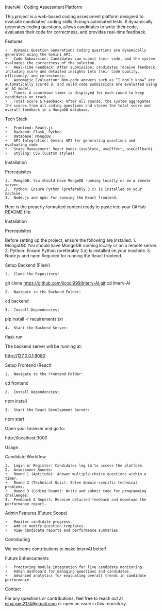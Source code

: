 IntervAI : Coding Assessment Platform

This project is a web-based coding assessment platform designed to evaluate candidates’ coding skills through automated tests. It dynamically generates coding questions, allows candidates to write their code, evaluates their code for correctness, and provides real-time feedback.

Features

	•	Dynamic Question Generation: Coding questions are dynamically generated using the Gemini API.
	•	Code Submission: Candidates can submit their code, and the system evaluates the correctness of the solution.
	•	Real-Time Feedback: After submission, candidates receive feedback, including score and detailed insights into their code quality, efficiency, and correctness.
	•	Automatic Evaluation: Non-code answers such as “I don’t know” are automatically scored 0, and valid code submissions are evaluated using an AI model.
	•	Timer: A countdown timer is displayed for each round to keep candidates on track.
	•	Total Score & Feedback: After all rounds, the system aggregates the scores from all coding questions and stores the total score and overall feedback in a MongoDB database.

Tech Stack

	•	Frontend: React.js
	•	Backend: Flask, Python
	•	Database: MongoDB
	•	API Integration: Gemini API for generating questions and evaluating code
	•	State Management: React hooks (useState, useEffect, useCallback)
	•	Styling: CSS (Custom styles)

Installation

Prerequisites

	1.	MongoDB: You should have MongoDB running locally or on a remote server.
	2.	Python: Ensure Python (preferably 3.x) is installed on your machine.
	3.	Node.js and npm: For running the React frontend.
Here is the properly formatted content ready to paste into your GitHub README file:

Installation

Prerequisites

Before setting up the project, ensure the following are installed:
	1.	MongoDB: You should have MongoDB running locally or on a remote server.
	2.	Python: Ensure Python (preferably 3.x) is installed on your machine.
	3.	Node.js and npm: Required for running the React frontend.

Setup Backend (Flask)

	1.	Clone the Repository:

git clone https://github.com/ijcool999/Interv-AI.git
cd Interv-AI


	2.	Navigate to the Backend Folder:

cd backend


	3.	Install Dependencies:

pip install -r requirements.txt


	4.	Start the Backend Server:

flask run

The backend server will be running at:

http://127.0.0.1:8080

Setup Frontend (React)

	1.	Navigate to the Frontend Folder:

cd frontend


	2.	Install Dependencies:

npm install


	3.	Start the React Development Server:

npm start

Open your browser and go to:

http://localhost:3000


Usage

Candidate Workflow

	1.	Login or Register: Candidates log in to access the platform.
	2.	Assessment Rounds:
	•	Round 1 (Aptitude): Answer multiple-choice questions within a timer.
	•	Round 2 (Technical Quiz): Solve domain-specific technical problems.
	•	Round 3 (Coding Round): Write and submit code for programming challenges.
	3.	Feedback & Report: Receive detailed feedback and download the performance report.

Admin Features (Future Scope)

	•	Monitor candidate progress.
	•	Add or modify question templates.
	•	View candidate reports and performance summaries.


 Contributing

We welcome contributions to make IntervAI better! 

Future Enhancements

	•	Proctoring module integration for live candidate monitoring.
	•	Admin dashboard for managing questions and candidates.
	•	Advanced analytics for evaluating overall trends in candidate performance.

Contact

For any questions or contributions, feel free to reach out at ishanjain2174@gmail.com or open an issue in this repository.
